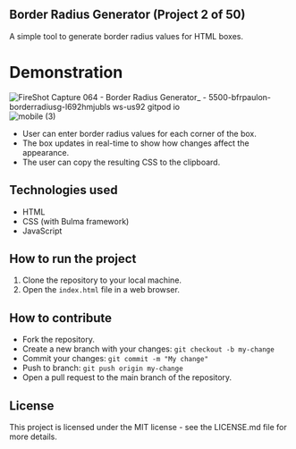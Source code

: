 ## Border Radius Generator (Project 2 of 50)


A simple tool to generate border radius values for HTML boxes.

# Demonstration 
![FireShot Capture 064 - Border Radius Generator_ - 5500-bfrpaulon-borderradiusg-l692hmjubls ws-us92 gitpod io](https://user-images.githubusercontent.com/122818137/228294480-4c469fbe-96cb-4dd9-b85c-134758119374.png)
![mobile (3)](https://user-images.githubusercontent.com/122818137/228294940-b60a2e68-b8c4-40c3-a101-f7deb936f387.png)


- User can enter border radius values for each corner of the box.
- The box updates in real-time to show how changes affect the appearance.
- The user can copy the resulting CSS to the clipboard.

## Technologies used

- HTML
- CSS (with Bulma framework)
- JavaScript

## How to run the project

1. Clone the repository to your local machine.
2. Open the `index.html` file in a web browser.

## How to contribute

- Fork the repository.
- Create a new branch with your changes: `git checkout -b my-change`
- Commit your changes: `git commit -m "My change"`
- Push to branch: `git push origin my-change`
- Open a pull request to the main branch of the repository.

## License

This project is licensed under the MIT license - see the LICENSE.md file for more details.
